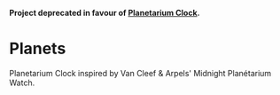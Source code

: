 **Project deprecated in favour of [Planetarium Clock](https://github.com/thomasleese/planetarium-clock).**

# Planets

Planetarium Clock inspired by Van Cleef &amp; Arpels' Midnight Planétarium Watch.
